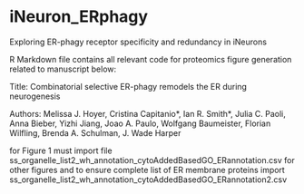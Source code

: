 # iNeuron_ERphagy
Exploring ER-phagy receptor specificity and redundancy in iNeurons


R Markdown file contains all relevant code for proteomics figure generation related to manuscript below:

Title: Combinatorial selective ER-phagy remodels the ER during neurogenesis

Authors: Melissa J. Hoyer, Cristina Capitanio*, Ian R. Smith*, Julia C. Paoli, Anna Bieber, Yizhi Jiang, Joao A. Paulo, Wolfgang Baumeister, Florian Wilfling, Brenda A. Schulman, J. Wade Harper

for Figure 1 must import file ss_organelle_list2_wh_annotation_cytoAddedBasedGO_ERannotation.csv
for other figures and to ensure complete list of ER membrane proteins import ss_organelle_list2_wh_annotation_cytoAddedBasedGO_ERannotation2.csv